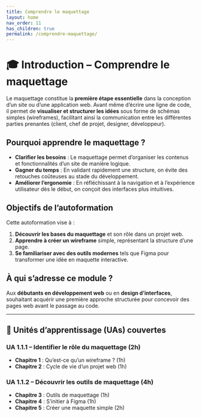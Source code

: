 ```yaml
---
title: Comprendre le maquettage
layout: home
nav_order: 11
has_children: true
permalink: /comprendre-maquettage/
---
```


# 🎓 Introduction – Comprendre le maquettage

Le maquettage constitue la **première étape essentielle** dans la conception d’un site ou d’une application web. Avant même d’écrire une ligne de code, il permet de **visualiser et structurer les idées** sous forme de schémas simples (wireframes), facilitant ainsi la communication entre les différentes parties prenantes (client, chef de projet, designer, développeur).

## Pourquoi apprendre le maquettage ?
- **Clarifier les besoins** : Le maquettage permet d’organiser les contenus et fonctionnalités d’un site de manière logique.  
- **Gagner du temps** : En validant rapidement une structure, on évite des retouches coûteuses au stade du développement.  
- **Améliorer l’ergonomie** : En réfléchissant à la navigation et à l’expérience utilisateur dès le début, on conçoit des interfaces plus intuitives.

## Objectifs de l’autoformation
Cette autoformation vise à :  
1. **Découvrir les bases du maquettage** et son rôle dans un projet web.  
2. **Apprendre à créer un wireframe** simple, représentant la structure d’une page.  
3. **Se familiariser avec des outils modernes** tels que Figma pour transformer une idée en maquette interactive.

## À qui s’adresse ce module ?
Aux **débutants en développement web** ou en **design d’interfaces**, souhaitant acquérir une première approche structurée pour concevoir des pages web avant le passage au code.

---

## 📘 Unités d’apprentissage (UAs) couvertes

### UA 1.1.1 – Identifier le rôle du maquettage (2h)
- **Chapitre 1** : Qu’est-ce qu’un wireframe ? (1h)  
- **Chapitre 2** : Cycle de vie d’un projet web (1h)

### UA 1.1.2 – Découvrir les outils de maquettage (4h)
- **Chapitre 3** : Outils de maquettage (1h)  
- **Chapitre 4** : S’initier à Figma (1h)  
- **Chapitre 5** : Créer une maquette simple (2h)

